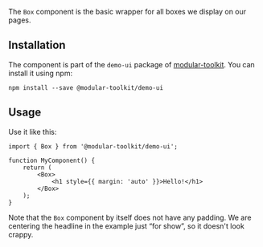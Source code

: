 The `Box` component is the basic wrapper for all boxes we display on our pages.

## Installation

The component is part of the `demo-ui` package of [modular-toolkit](https://github.com/technology-ebay-de/modular-toolkit).
You can install it using npm:

    npm install --save @modular-toolkit/demo-ui
    
## Usage

Use it like this:

    import { Box } from '@modular-toolkit/demo-ui';
    
    function MyComponent() {
        return (
            <Box>
                <h1 style={{ margin: 'auto' }}>Hello!</h1>
            </Box>
        );
    }
    
Note that the `Box` component by itself does not have any padding. We are centering the headline in the
example just “for show”, so it doesn't look crappy.
